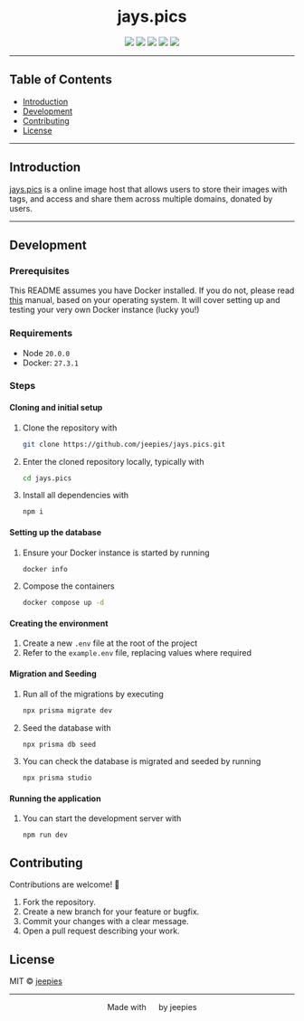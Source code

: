 <h1 align="center">jays.pics</h1>
<p align="center">
<img src="https://img.shields.io/badge/remix-%23000.svg?style=for-the-badge&logo=remix&logoColor=white">
<img src="https://img.shields.io/badge/Amazon%20S3-FF9900?style=for-the-badge&logo=amazons3&logoColor=white">
<img src="https://img.shields.io/badge/Postgres-%23316192.svg?logo=postgresql&logoColor=white&style=for-the-badge">
<img src="https://img.shields.io/badge/Docker-2088FF.svg?logo=docker&logoColor=white&style=for-the-badge">
<img src="https://img.shields.io/badge/Prisma-3982CE?style=for-the-badge&logo=Prisma&logoColor=white">
</p>

---

## Table of Contents
- [Introduction](#introduction)
- [Development](#development)
- [Contributing](#contributing)
- [License](#license)

---

## Introduction
[jays.pics](https://jays.pics) is a online image host that allows users to store their images with tags, and access and share them across multiple domains, donated by users.

---

## Development

### Prerequisites

This README assumes you have Docker installed. If you do not, please read [this](https://docs.docker.com/engine/install/) manual, based on your operating system. It will cover setting up and testing your very own Docker instance (lucky you!)

### Requirements

- Node `20.0.0`
- Docker: `27.3.1`

### Steps

#### Cloning and initial setup

1. Clone the repository with
   ```bash
   git clone https://github.com/jeepies/jays.pics.git
   ```
2. Enter the cloned repository locally, typically with
   ```bash
   cd jays.pics
   ```
3. Install all dependencies with
   ```bash
   npm i
   ```
#### Setting up the database

1. Ensure your Docker instance is started by running
   ```bash
   docker info
   ```
2. Compose the containers
    ```bash
    docker compose up -d
    ```

#### Creating the environment

1. Create a new `.env` file at the root of the project
2. Refer to the `example.env` file, replacing values where required

#### Migration and Seeding

1. Run all of the migrations by executing
   ```bash
   npx prisma migrate dev
   ```
2. Seed the database with
   ```bash
   npx prisma db seed
   ```
3. You can check the database is migrated and seeded by running
   ```bash
   npx prisma studio
   ```

#### Running the application

1. You can start the development server with
   ```
   npm run dev
   ```

## Contributing
Contributions are welcome! 🥳
1. Fork the repository.
2. Create a new branch for your feature or bugfix.
3. Commit your changes with a clear message.
4. Open a pull request describing your work.

## License

MIT © [jeepies](https://github.com/jeepies)

---

<p align="center">Made with <img height="14" src="https://emoji.lgbt/assets/svg/gay-heart.svg"/> by jeepies</p>